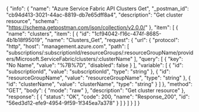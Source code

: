 {
  "info": {
    "name": "Azure Service Fabric API Clusters Get",
    "_postman_id": "cb94d413-3021-44ac-8819-db7e65dff8a4",
    "description": "Get cluster resource",
    "schema": "https://schema.getpostman.com/json/collection/v2.0.0/"
  },
  "item": [
    {
      "name": "clusters",
      "item": [
        {
          "id": "1cf94042-f16c-474f-8685-4b1b18f95019",
          "name": "Clusters_Get",
          "request": {
            "url": {
              "protocol": "http",
              "host": "management.azure.com",
              "path": [
                "subscriptions/:subscriptionId/resourceGroups/:resourceGroupName/providers/Microsoft.ServiceFabric/clusters/:clusterName"
              ],
              "query": [
                {
                  "key": "No Name",
                  "value": "%7B%7D",
                  "disabled": false
                }
              ],
              "variable": [
                {
                  "id": "subscriptionId",
                  "value": "subscriptionId",
                  "type": "string"
                },
                {
                  "id": "resourceGroupName",
                  "value": "resourceGroupName",
                  "type": "string"
                },
                {
                  "id": "clusterName",
                  "value": "clusterName",
                  "type": "string"
                }
              ]
            },
            "method": "GET",
            "body": {
              "mode": "raw"
            },
            "description": "Get cluster resource"
          },
          "response": [
            {
              "status": "OK",
              "code": 200,
              "name": "Response_200",
              "id": "56ed3d12-efe9-4954-9f59-1f345ea7a378"
            }
          ]
        }
      ]
    }
  ]
}